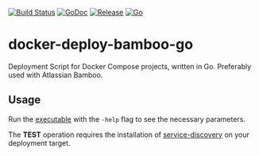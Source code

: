 [![Build Status](https://travis-ci.org/herzog31/docker-deploy-bamboo-go.svg?branch=master)](https://travis-ci.org/herzog31/docker-deploy-bamboo-go)
[![GoDoc](https://godoc.org/github.com/herzog31/docker-deploy-bamboo-go?status.svg)](https://godoc.org/github.com/herzog31/docker-deploy-bamboo-go)
[![Release](https://img.shields.io/github/release/herzog31/docker-deploy-bamboo-go.svg)](https://github.com/herzog31/docker-deploy-bamboo-go/releases)
[![Go](https://img.shields.io/badge/Go-1.5.1-blue.svg)](https://golang.org/)

# docker-deploy-bamboo-go
Deployment Script for Docker Compose projects, written in Go.
Preferably used with Atlassian Bamboo.

## Usage
Run the [executable](https://github.com/herzog31/docker-deploy-bamboo-go/releases) with the `-help` flag to see the necessary parameters.

The **TEST** operation requires the installation of [service-discovery](https://github.com/herzog31/service-discovery) on your deployment target.
